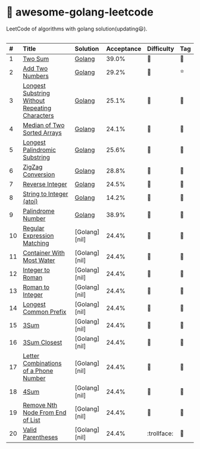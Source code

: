 # 📝 awesome-golang-leetcode

LeetCode of algorithms with golang solution(updating:smiley:).


<div align="center">
    <img src="https://xpnet-public.oss-cn-hangzhou.aliyuncs.com/leetcode/leetcode.png" alt="">
</div>


| #    | Title            |   Solution     |   Acceptance   |    Difficulty  |  Tag          |
| :--- | :--------------- | :------------- | :------------- | :------------- | :------------- |
| 1    | [Two Sum][0001-url]  | [Golang][0001-golang] | 39.0%  |:purple_heart: |:eyes:|
| 2    | [Add Two Numbers][0002-url]  | [Golang][0002-golang] | 29.2%  |:purple_heart:  |:star:|
| 3    | [Longest Substring Without Repeating Characters][0003-url]  | [Golang][0003-golang] | 25.1%  |:purple_heart:  |:eyes:|
| 4    | [Median of Two Sorted Arrays    ][0004-url]  | [Golang][0004-golang] | 24.1%  |:purple_heart:  |:eyes: |
| 5    | [Longest Palindromic Substring ][0005-url]  | [Golang][0005-golang] | 	25.6%  |:purple_heart:  |:eyes: |
| 6    | [ZigZag Conversion][0006-url]  | [Golang][0006-golang] |	28.8%  |:purple_heart: |:eyes: |
| 7    | [Reverse Integer][0007-url]  | [Golang][0007-golang] | 	24.5%  |:purple_heart: |:eyes: |
| 8    | [String to Integer (atoi)][0008-url]  | [Golang][0008-golang] | 	14.2%  |:purple_heart:  |:eyes: |
| 9    | [Palindrome Number][0009-url]  | [Golang][0009-golang] | 38.9%  |:purple_heart:  |:eyes: |
| 10   | [Regular Expression Matching][0010-url]  | [Golang][nil] | 24.4%  |:purple_heart:  | :eyes:|
| 11   | [Container With Most Water][0011-url]  | [Golang][nil] | 24.4%  |:purple_heart:  |:eyes: |
| 12   | [Integer to Roman][0012-url]  | [Golang][nil] | 24.4%  |:purple_heart:  |:eyes: |
| 13   | [Roman to Integer][0013-url]  | [Golang][nil] | 24.4%  |:purple_heart:  | :eyes:|
| 14   | [Longest Common Prefix][0014-url]  | [Golang][nil] | 24.4%  |:purple_heart:  | :eyes:|
| 15   | [3Sum][0015-url]  | [Golang][nil] | 24.4%  |:purple_heart:  |:eyes: |
| 16   | [3Sum Closest][0016-url]  | [Golang][nil] | 24.4%  |:purple_heart:  |:eyes: |
| 17   | [Letter Combinations of a Phone Number][0017-url]  | [Golang][nil] | 24.4%  |:purple_heart:  |:eyes: |
| 18   | [4Sum][0018-url]  | [Golang][nil] | 24.4%  |:purple_heart:  |:eyes: |
| 19   | [Remove Nth Node From End of List][0018-url]  | [Golang][nil] | 24.4%  |:purple_heart:  | :eyes:|
| 20   | [Valid Parentheses ][0020-url]  | [Golang][nil] | 24.4%  |:trollface: | :eyes:|



[src]: https://github.com/kylesliu/awesome-golang-leetcode
[companies]: https://github.com/kylesliu/awesome-golang-leetcode/blob/master/Companies.md

[0001-url]: https://leetcode.com/problems/add-two-numbers
[0001-golang]: https://github.com/kylesliu/awesome-golang-leetcode/tree/master/src/0001.Two-Sum

[0002-url]: https://leetcode.com/problems/longest-substring-without-repeating-characters
[0002-golang]: https://github.com/kylesliu/awesome-golang-leetcode/tree/master/src/0002.Add-Two-Numbers

[0003-url]: https://leetcode.com/problems/longest-substring-without-repeating-characters
[0003-golang]: https://github.com/kylesliu/awesome-golang-leetcode/tree/master/src/0003.Longest-Substring-Without-Repeating-Characters

[0004-url]: https://leetcode.com/problems/median-of-two-sorted-arrays
[0004-golang]: https://github.com/kylesliu/awesome-golang-leetcode/tree/master/src/0001.Two-Sum

[0005-url]: https://leetcode.com/problems/longest-palindromic-substring
[0005-golang]: https://github.com/kylesliu/awesome-golang-leetcode/tree/master/src/0001.Two-Sum

[0006-url]: https://leetcode.com/problems/zigzag-conversion
[0006-golang]: https://github.com/kylesliu/awesome-golang-leetcode/tree/master/src/0006.ZigZag-Conversion

[0007-url]: https://leetcode.com/problems/reverse-integer
[0007-golang]: https://github.com/kylesliu/awesome-golang-leetcode/tree/master/src/0007.Reverse-Integer

[0008-url]: https://leetcode.com/problems/string-to-integer-atoi
[0008-golang]: https://github.com/kylesliu/awesome-golang-leetcode/tree/master/src/0008.String-to-Integer-atoi

[0009-url]: https://leetcode.com/problems/palindrome-number
[0009-golang]: https://github.com/kylesliu/awesome-golang-leetcode/tree/master/src/0009.Palindrome-Number

[0010-url]: https://leetcode.com/problems/regular-expression-matching
[0010-golang]: https://github.com/kylesliu/awesome-golang-leetcode/tree/master/src/0001.Two-Sum

[0011-url]: https://leetcode.com/problems/container-with-most-water
[0011-golang]: https://github.com/kylesliu/awesome-golang-leetcode/tree/master/src/0001.Two-Sum

[0012-url]: https://leetcode.com/problems/integer-to-roman
[0012-golang]: https://github.com/kylesliu/awesome-golang-leetcode/tree/master/src/0001.Two-Sum

[0013-url]: https://leetcode.com/problems/roman-to-integer
[0013-golang]: https://github.com/kylesliu/awesome-golang-leetcode/tree/master/src/0001.Two-Sum

[0014-url]: https://leetcode.com/problems/longest-common-prefix
[0014-golang]: https://github.com/kylesliu/awesome-golang-leetcode/tree/master/src/0001.Two-Sum

[0015-url]: https://leetcode.com/problems/3sum
[0015-golang]: https://github.com/kylesliu/awesome-golang-leetcode/tree/master/src/0001.Two-Sum

[0016-url]: https://leetcode.com/problems/3sum-closest
[0016-golang]: https://github.com/kylesliu/awesome-golang-leetcode/tree/master/src/0001.Two-Sum

[0017-url]: https://leetcode.com/problems/letter-combinations-of-a-phone-number
[0017-golang]: https://github.com/kylesliu/awesome-golang-leetcode/tree/master/src/0001.Two-Sum

[0018-url]: https://leetcode.com/problems/4sum
[0018-golang]: https://github.com/kylesliu/awesome-golang-leetcode/tree/master/src/0001.Two-Sum

[0019-url]: https://leetcode.com/problems/remove-nth-node-from-end-of-list
[0019-golang]: https://github.com/kylesliu/awesome-golang-leetcode/tree/master/src/0001.Two-Sum

[0020-url]: https://leetcode.com/problems/valid-parentheses
[0020-golang]: https://github.com/kylesliu/awesome-golang-leetcode/tree/master/src/0001.Two-Sum
